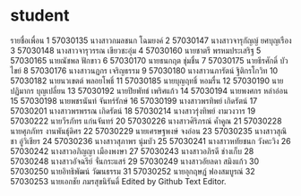 ﻿# student
รายชื่อเพื่อน
1	57030135	นางสาวกมลชนก  โฉมยงค์
2	57030147	นางสาวจารุกัญญ์  ยศบุญเรือง
3	57030148	นางสาวจารุวรรณ  เขียวชะอุ่ม
4	57030160	นายชาตรี  พรหมประเสริฐ
5	57030165	นายณัชพล  ฟักขาว
6	57030170	นายธนกฤต  ชุ่มชื่น
7	57030175	นายธีรศักดิ์  บัวไขย์
8	57030176	นางสาวนฏกร  เจริญธรรม
9	57030180	นางสาวนภารัตน์  ฐิติกรโกวิท
10	57030182	นายนวเขตต์  พลอยโพธิ์
11	57030185	นายบุญฤทธิ์  หอมรื่น
12	57030190	นายปฏิมากร  บุญเปลี่ยน
13	57030192	นายปิยพัทธ์  เพริศแก้ว
14	57030194	นายพงศกร  หล่าอ่อน
15	57030198	นายพชรนันท์  จันทร์รักษ์
16	57030199	นางสาวพรทิพย์  เกิดรัตน์
17	57030201	นางสาวพรพรรณ  เกิดรัตน์
18	57030214	นางสาวรุ่งทิพย์  งามวงวาร
19	57030222	นายวีรภัทร  แก่นจันทร์
20	57030226	นางสาวศิริภรณ์  ค้ำคูณ
21	57030228	นายศุภภัทร  งานพันธุ์ดิศร
22	57030229	นายเศรษฐพงษ์  จงอ่อน
23	57030235	นางสาวสุณิชา  อู่วิเชียร
24	57030236	นางสาวสุภาพร  นุ่มบัว
25	57030241	นางสาวหทัยชนก  วังคะวิง
26	57030242	นางสาวอภิญญา  เมืองพงษา
27	57030243	นางสาวอภิรดี  ช่างเก็บ
28	57030248	นางสาวอัจฉรีย์  จั่นกระแสร์
29	57030249	นางสาวอัยลดา  สมิงแก้ว
30	57030250	นายอิทธิพัฒน์  วัฒนธรรม
31	57030252	นายอุกฤษฎ์  ฟองสมบูรณ์
32	57030253	นายเอกชัย  ภมรสุขนิรันดิ์
Edited by Github Text Editor.

